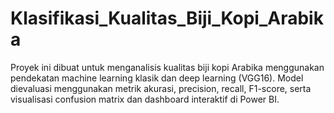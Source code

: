 # Klasifikasi_Kualitas_Biji_Kopi_Arabika
Proyek ini dibuat untuk menganalisis kualitas biji kopi Arabika menggunakan pendekatan machine learning klasik dan deep learning (VGG16). Model dievaluasi menggunakan metrik akurasi, precision, recall, F1-score, serta visualisasi confusion matrix dan dashboard interaktif di Power BI.
